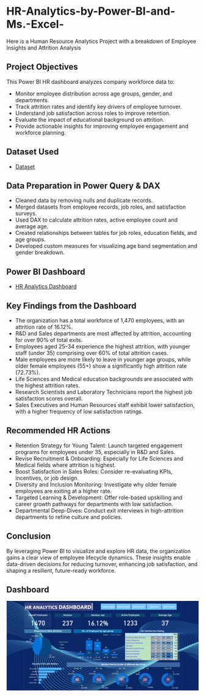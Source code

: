 # HR-Analytics-by-Power-BI-and-Ms.-Excel-
Here is a Human Resource  Analytics Project with a breakdown of Employee Insights and Attrition Analysis
## Project Objectives
This Power BI HR dashboard analyzes company workforce data to:
- Monitor employee distribution across age groups, gender, and departments.
- Track attrition rates and identify key drivers of employee turnover.
- Understand job satisfaction across roles to improve retention.
- Evaluate the impact of educational background on attrition.
- Provide actionable insights for improving employee engagement and workforce planning.
## Dataset Used
- <a href="https://github.com/gideonomwami/HR-Analytics-by-Power-BI-and-Ms.-Excel-/blob/main/HR%20Data.xlsx">Dataset</a>
## Data Preparation in Power Query & DAX
- Cleaned data by removing nulls and duplicate records.
- Merged datasets from employee records, job roles, and satisfaction surveys.
- Used DAX to calculate attrition rates, active employee count and average age.
- Created relationships between tables for job roles, education fields, and age groups.
- Developed custom measures for visualizing age band segmentation and gender breakdown.
## Power BI Dashboard 
- <a href="https://github.com/gideonomwami/HR-Analytics-by-Power-BI-and-Ms.-Excel-/blob/main/Screenshot%202025-05-21%20150025.png">HR Analytics Dashboard</a>
## Key Findings from the Dashboard
- The organization has a total workforce of 1,470 employees, with an attrition rate of 16.12%.
- R&D and Sales departments are most affected by attrition, accounting for over 90% of total exits.
-	Employees aged 25–34 experience the highest attrition, with younger staff (under 35) comprising over 60% of total attrition cases.
-	Male employees are more likely to leave in younger age groups, while older female employees (55+) show a significantly high attrition rate (72.73%).
-	Life Sciences and Medical education backgrounds are associated with the highest attrition rates.
-	Research Scientists and Laboratory Technicians report the highest job satisfaction scores overall.
-	Sales Executives and Human Resources staff exhibit lower satisfaction, with a higher frequency of low satisfaction ratings.
## Recommended HR Actions
- Retention Strategy for Young Talent: Launch targeted engagement programs for employees under 35, especially in R&D and Sales.
- Revise Recruitment & Onboarding: Especially for Life Sciences and Medical fields where attrition is highest.
- Boost Satisfaction in Sales Roles: Consider re-evaluating KPIs, incentives, or job design.
- Diversity and Inclusion Monitoring: Investigate why older female employees are exiting at a higher rate.
- Targeted Learning & Development: Offer role-based upskilling and career growth pathways for departments with low satisfaction.
- Departmental Deep-Dives: Conduct exit interviews in high-attrition departments to refine culture and policies.
## Conclusion
By leveraging Power BI to visualize and explore HR data, the organization gains a clear view of employee lifecycle dynamics.
These insights enable data-driven decisions for reducing turnover, enhancing job satisfaction, and shaping a resilient, future-ready workforce.
## Dashboard 
![Dashboard 1](https://github.com/gideonomwami/HR-Analytics-by-Power-BI-and-Ms.-Excel-/blob/main/Screenshot%202025-05-21%20150025.png)

